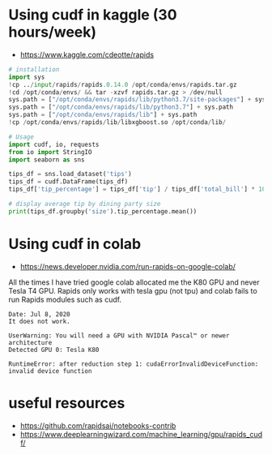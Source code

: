 # Using cudf in kaggle (30 hours/week)
- https://www.kaggle.com/cdeotte/rapids
```python
# installation
import sys
!cp ../input/rapids/rapids.0.14.0 /opt/conda/envs/rapids.tar.gz
!cd /opt/conda/envs/ && tar -xzvf rapids.tar.gz > /dev/null
sys.path = ["/opt/conda/envs/rapids/lib/python3.7/site-packages"] + sys.path
sys.path = ["/opt/conda/envs/rapids/lib/python3.7"] + sys.path
sys.path = ["/opt/conda/envs/rapids/lib"] + sys.path 
!cp /opt/conda/envs/rapids/lib/libxgboost.so /opt/conda/lib/

# Usage
import cudf, io, requests
from io import StringIO
import seaborn as sns

tips_df = sns.load_dataset('tips')
tips_df = cudf.DataFrame(tips_df)
tips_df['tip_percentage'] = tips_df['tip'] / tips_df['total_bill'] * 100

# display average tip by dining party size
print(tips_df.groupby('size').tip_percentage.mean())
```

# Using cudf in colab
- https://news.developer.nvidia.com/run-rapids-on-google-colab/

All the times I have tried google colab allocated me the K80 GPU and never Tesla T4 GPU.
Rapids only works with tesla gpu (not tpu) and colab fails to run Rapids modules such as cudf.

```
Date: Jul 8, 2020  
It does not work.

UserWarning: You will need a GPU with NVIDIA Pascal™ or newer architecture
Detected GPU 0: Tesla K80

RuntimeError: after reduction step 1: cudaErrorInvalidDeviceFunction: invalid device function
```

# useful resources
- https://github.com/rapidsai/notebooks-contrib
- https://www.deeplearningwizard.com/machine_learning/gpu/rapids_cudf/
